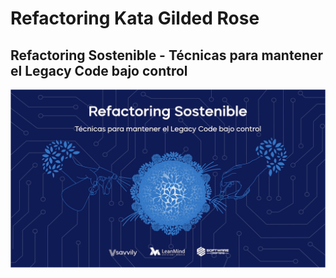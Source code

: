 # Refactoring Kata Gilded Rose

## Refactoring Sostenible - Técnicas para mantener el Legacy Code bajo control

![Refactoring Sostenible](cover.png)
